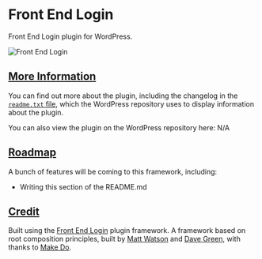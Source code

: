 # Front End Login

Front End Login plugin for WordPress.

![Front End Login](https://github.com/mkdo/front-end-login/blob/master/assets/banner-1544x500.png?raw=true "Front End Login")

## [More Information](#more-information)
You can find out more about the plugin, including the changelog in the [`readme.txt` file](https://github.com/mwtsn/front-end-login/blob/master/readme.txt), which the
WordPress repository uses to display information about the plugin.

You can also view the plugin on the WordPress repository here: N/A

## [Roadmap](#roadmap)
A bunch of features will be coming to this framework, including:

- Writing this section of the README.md

## [Credit](#credit)

Built using the [Front End Login](https://github.com/mwtsn/front-end-login) plugin framework. A framework based on root composition principles, built by [Matt Watson](https://github.com/mwtsn/) and [Dave Green](https://github.com/davetgreen/), with thanks to [Make Do](https://www.makedo.net/).
